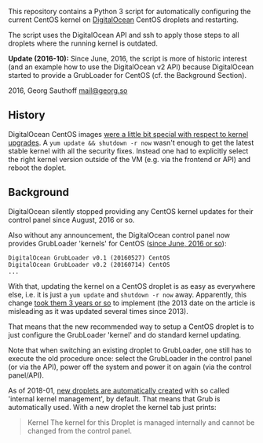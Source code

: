 This repository contains a Python 3 script for automatically configuring the
current CentOS kernel on [DigitalOcean][do] CentOS droplets and restarting.

The script uses the DigitalOcean API and ssh to apply those steps
to all droplets where the running kernel is outdated.

**Update (2016-10):** Since June, 2016, the script is more of
historic interest (and an example how to use the DigitalOcean v2
API) because DigitalOcean started to provide a GrubLoader for
CentOS (cf. the Background Section).

2016, Georg Sauthoff <mail@georg.so>

## History

DigitalOcean CentOS images [were a little bit special
with respect to kernel upgrades][1]. A `yum update && shutdown -r now`
wasn't enough to get the latest stable kernel with all the security fixes.
Instead one had to explicitly select the right kernel version outside of
the VM (e.g. via the frontend or API) and reboot the doplet.

## Background

DigitalOcean silently stopped providing any CentOS
kernel updates for their control panel since August, 2016 or so.

Also without any announcement, the DigitalOcean control panel now
provides GrubLoader 'kernels' for CentOS ([since June, 2016 or so][3]):

    DigitalOcean GrubLoader v0.1 (20160527) CentOS
    DigitalOcean GrubLoader v0.2 (20160714) CentOS
    ...

With that, updating the kernel on a CentOS droplet is as easy as
everywhere else, i.e. it is just a `yum update` and `shutdown -r
now` away. Apparently, this change [took them 3 years or so][2]
to implement (the 2013 date on the article is misleading as it
was updated several times since 2013).

That means that the new recommended way to setup a CentOS droplet
is to just configure the GrubLoader 'kernel' and do standard
kernel updating.

Note that when switching an existing droplet to GrubLoader, one
still has to execute the old procedure once: select the
GrubLoader in the control panel (or via the API), power off the
system and power it on again (via the control panel/API).

As of 2018-01, [new droplets are automatically created][2] with so
called 'internal kernel management', by default. That means that
Grub is automatically used. With a new droplet the kernel tab
just prints:

> Kernel
> The kernel for this Droplet is managed internally and cannot be changed
> from the control panel.

[do]: https://en.wikipedia.org/wiki/DigitalOcean
[1]: https://www.digitalocean.com/community/questions/kernel-update
[2]: https://www.digitalocean.com/community/tutorials/how-to-update-a-digitalocean-server-s-kernel
[3]: https://www.reddit.com/r/linux/comments/4whi9i/fyi_digital_ocean_now_lets_you_run_your_own/?st=irlrmj8c&sh=76cd1e99
